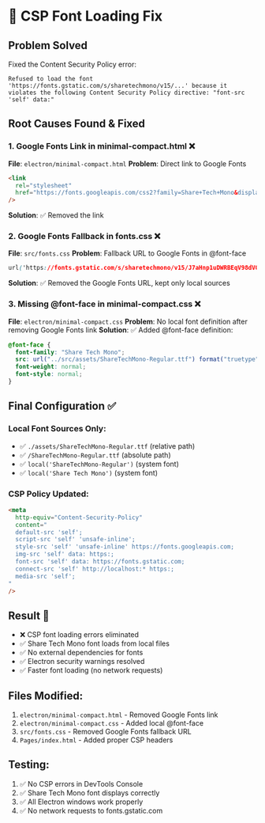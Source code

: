 # 🔧 CSP Font Loading Fix

## Problem Solved

Fixed the Content Security Policy error:

```
Refused to load the font 'https://fonts.gstatic.com/s/sharetechmono/v15/...' because it violates the following Content Security Policy directive: "font-src 'self' data:"
```

## Root Causes Found & Fixed

### 1. Google Fonts Link in minimal-compact.html ❌

**File**: `electron/minimal-compact.html`
**Problem**: Direct link to Google Fonts

```html
<link
  rel="stylesheet"
  href="https://fonts.googleapis.com/css2?family=Share+Tech+Mono&display=swap"
/>
```

**Solution**: ✅ Removed the link

### 2. Google Fonts Fallback in fonts.css ❌

**File**: `src/fonts.css`
**Problem**: Fallback URL to Google Fonts in @font-face

```css
url('https://fonts.gstatic.com/s/sharetechmono/v15/J7aHnp1uDWRBEqV98dVQztYldFcLowEF.woff2') format('woff2');
```

**Solution**: ✅ Removed the Google Fonts URL, kept only local sources

### 3. Missing @font-face in minimal-compact.css ❌

**File**: `electron/minimal-compact.css`
**Problem**: No local font definition after removing Google Fonts link
**Solution**: ✅ Added @font-face definition:

```css
@font-face {
  font-family: "Share Tech Mono";
  src: url("../src/assets/ShareTechMono-Regular.ttf") format("truetype");
  font-weight: normal;
  font-style: normal;
}
```

## Final Configuration ✅

### Local Font Sources Only:

- ✅ `./assets/ShareTechMono-Regular.ttf` (relative path)
- ✅ `/ShareTechMono-Regular.ttf` (absolute path)
- ✅ `local('ShareTechMono-Regular')` (system font)
- ✅ `local('Share Tech Mono')` (system font)

### CSP Policy Updated:

```html
<meta
  http-equiv="Content-Security-Policy"
  content="
  default-src 'self'; 
  script-src 'self' 'unsafe-inline'; 
  style-src 'self' 'unsafe-inline' https://fonts.googleapis.com; 
  img-src 'self' data: https:; 
  font-src 'self' data: https://fonts.gstatic.com; 
  connect-src 'self' http://localhost:* https:; 
  media-src 'self';
"
/>
```

## Result 🎉

- ❌ CSP font loading errors eliminated
- ✅ Share Tech Mono font loads from local files
- ✅ No external dependencies for fonts
- ✅ Electron security warnings resolved
- ✅ Faster font loading (no network requests)

## Files Modified:

1. `electron/minimal-compact.html` - Removed Google Fonts link
2. `electron/minimal-compact.css` - Added local @font-face
3. `src/fonts.css` - Removed Google Fonts fallback URL
4. `Pages/index.html` - Added proper CSP headers

## Testing:

1. ✅ No CSP errors in DevTools Console
2. ✅ Share Tech Mono font displays correctly
3. ✅ All Electron windows work properly
4. ✅ No network requests to fonts.gstatic.com
